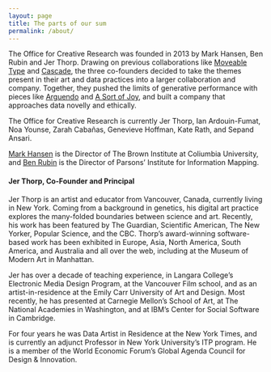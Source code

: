 ```yaml
---
layout: page
title: The parts of our sum
permalink: /about/
---
```


The Office for Creative Research was founded in 2013 by Mark Hansen, Ben Rubin and Jer Thorp. Drawing on previous collaborations like <a href="http://www.nytimes.com/video/arts/1194817116105/moveable-type.html" target="_blank">Moveable Type</a> and <a href="http://nytlabs.com/projects/cascade.html" target="_blank">Cascade</a>, the three co-founders decided to take the themes present in their art and data practices into a larger collaboration and company. Together, they pushed the limits of generative performance with pieces like <a href="{{ site.baseurl }}/performance/2013/09/01/arguendo/" target="_blank">Arguendo</a> and <a href="{{ site.baseurl }}/public/space/interventions/2015/03/30/a-sort-of-joy/" target="_blank">A Sort of Joy</a>, and built a company that approaches data novelly and ethically.

The Office for Creative Research is currently Jer Thorp, Ian Ardouin-Fumat, Noa Younse, Zarah Cabañas, Genevieve Hoffman, Kate Rath, and Sepand Ansari.

<a href="http://www.journalism.columbia.edu/profile/428-mark-hansen/10" target="_blank">Mark Hansen</a> is the Director of The Brown Institute at Coliumbia University, and <a href="http://piim.newschool.edu/" target="_blank">Ben Rubin</a> is the Director of Parsons’ Institute for Information Mapping.

#### Jer Thorp, Co-Founder and Principal<br>
Jer Thorp is an artist and educator from Vancouver, Canada, currently living in New York. Coming from a background in genetics, his digital art practice explores the many-folded boundaries between science and art. Recently, his work has been featured by The Guardian, Scientific American, The New Yorker, Popular Science, and the CBC. Thorp’s award-winning software-based work has been exhibited in Europe, Asia, North America, South America, and Australia and all over the web, including at the Museum of Modern Art in Manhattan.

Jer has over a decade of teaching experience, in Langara College’s Electronic Media Design Program, at the Vancouver Film school, and as an artist-in-residence at the Emily Carr University of Art and Design. Most recently, he has presented at Carnegie Mellon’s School of Art, at The National Academies in Washington, and at IBM’s Center for Social Software in Cambridge.

For four years he was Data Artist in Residence at the New York Times, and is currently an adjunct Professor in New York University’s ITP program. He is a member of the World Economic Forum’s Global Agenda Council for Design & Innovation.